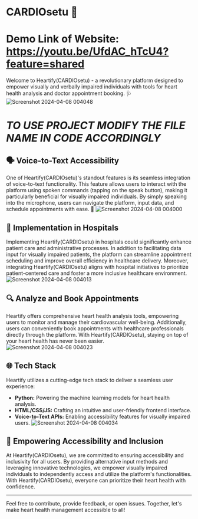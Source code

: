 # CARDIOsetu 💖
# Demo Link of Website: https://youtu.be/UfdAC_hTcU4?feature=shared
Welcome to Heartify(CARDIOsetu) - a revolutionary platform designed to empower visually and verbally impaired individuals with tools for heart health analysis and doctor appointment booking. 🩺
![Screenshot 2024-04-08 004048](https://github.com/sneharawat1404/HeartBot-with-query-resolving-feature/assets/142423437/37746ed7-9d37-450f-92fe-6068e204399d)
#  *TO USE PROJECT MODIFY THE FILE NAME IN CODE ACCORDINGLY*
## 🗣️ Voice-to-Text Accessibility

One of Heartify(CARDIOsetu)'s standout features is its seamless integration of voice-to-text functionality. This feature allows users to interact with the platform using spoken commands (tapping on the speak button), making it particularly beneficial for visually impaired individuals. By simply speaking into the microphone, users can navigate the platform, input data, and schedule appointments with ease. 🎤
![Screenshot 2024-04-08 004000](https://github.com/sneharawat1404/HeartBot-with-query-resolving-feature/assets/142423437/417f0e15-4919-4124-a833-9ec4ac4b6455)

## 🏥 Implementation in Hospitals

Implementing Heartify(CARDIOsetu) in hospitals could significantly enhance patient care and administrative processes. In addition to facilitating data input for visually impaired patients, the platform can streamline appointment scheduling and improve overall efficiency in healthcare delivery. Moreover, integrating Heartify(CARDIOsetu) aligns with hospital initiatives to prioritize patient-centered care and foster a more inclusive healthcare environment.
![Screenshot 2024-04-08 004013](https://github.com/sneharawat1404/HeartBot-with-query-resolving-feature/assets/142423437/fa738a48-6886-4c4e-8039-f00591a9b231)

## 🔍 Analyze and Book Appointments

Heartify offers comprehensive heart health analysis tools, empowering users to monitor and manage their cardiovascular well-being. Additionally, users can conveniently book appointments with healthcare professionals directly through the platform. With Heartify(CARDIOsetu), staying on top of your heart health has never been easier. 
![Screenshot 2024-04-08 004023](https://github.com/sneharawat1404/HeartBot-with-query-resolving-feature/assets/142423437/e806934f-4ee9-430d-baea-f47e065a0e37)

## 🌐 Tech Stack

Heartify utilizes a cutting-edge tech stack to deliver a seamless user experience:

- **Python:** Powering the machine learning models for heart health analysis.
- **HTML/CSS/JS:** Crafting an intuitive and user-friendly frontend interface.
- **Voice-to-Text APIs:** Enabling accessibility features for visually impaired users.
![Screenshot 2024-04-08 004034](https://github.com/sneharawat1404/HeartBot-with-query-resolving-feature/assets/142423437/24cb4f67-edbf-4d74-8bc7-c675eb3a81d1)

## 🚀 Empowering Accessibility and Inclusion

At Heartify(CARDIOsetu), we are committed to ensuring accessibility and inclusivity for all users. By providing alternative input methods and leveraging innovative technologies, we empower visually impaired individuals to independently access and utilize the platform's functionalities. With Heartify(CARDIOsetu), everyone can prioritize their heart health with confidence.



---

Feel free to contribute, provide feedback, or open issues. Together, let's make heart health management accessible to all! 

